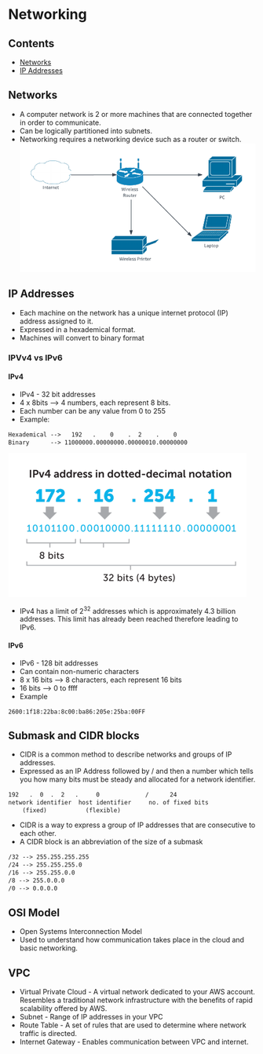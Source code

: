 # Networking

## Contents
* [Networks](##Networks)
* [IP Addresses](##IP-Addresses)



## Networks
* A computer network is 2 or more machines that are connected together in order to communicate.
* Can be logically partitioned into subnets.
* Networking requires a networking device such as a router or switch.    
![diagram](images/simplenetworkdiagram.png)

## IP Addresses
* Each machine on the network has a unique internet protocol (IP) address assigned to it.
* Expressed in a hexademical format.
* Machines will convert to binary format
### IPVv4 vs IPv6
#### IPv4
* IPv4 - 32 bit addresses
* 4 x 8bits --> 4 numbers, each represent 8 bits.
* Each number can be any value from 0 to 255
* Example:    
```
Hexademical -->   192   .    0    .  2    .    0
Binary      --> 11000000.00000000.00000010.00000000
```   
![ipv4](images/ipv4.png)

* IPv4 has a limit of 2<sup>32</sup> addresses which is approximately 4.3 billion addresses. This limit has already been reached therefore leading to IPv6.
#### IPv6
* IPv6 - 128 bit addresses
* Can contain non-numeric characters
* 8 x 16 bits --> 8 characters, each represent 16 bits
* 16 bits --> 0 to ffff
* Example
```
2600:1f18:22ba:8c00:ba86:205e:25ba:00FF
```

## Submask and CIDR blocks
* CIDR is a common method to describe networks and groups of IP addresses.
* Expressed as an IP Address followed by / and then a number which tells you how many bits must be steady and allocated for a network identifier.
```
192   .  0  .  2   .     0             /      24
network identifier  host identifier     no. of fixed bits
    (fixed)           (flexible)
```

* CIDR is a way to express a group of IP addresses that are consecutive to each other.
*  A CIDR block is an abbreviation of the size of a submask
```
/32 --> 255.255.255.255
/24 --> 255.255.255.0
/16 --> 255.255.0.0
/8 --> 255.0.0.0
/0 --> 0.0.0.0
```

## OSI Model
* Open Systems Interconnection Model
* Used to understand how communication takes place in the cloud and basic networking.

## VPC
* Virtual Private Cloud - A virtual network dedicated to your AWS account. Resembles a traditional network infrastructure with the benefits of rapid scalability offered by AWS.
* Subnet - Range of IP addresses in your VPC
* Route Table - A set of rules that are used to determine where network traffic is directed.
* Internet Gateway - Enables communication between VPC and internet.
